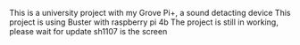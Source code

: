 This is a university project with my Grove Pi+, a sound detacting device
This project is using Buster with raspberry pi 4b
The project is still in working, please wait for update
sh1107 is the screen
